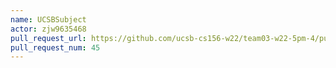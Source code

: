 ```yaml
---
name: UCSBSubject
actor: zjw9635468
pull_request_url: https://github.com/ucsb-cs156-w22/team03-w22-5pm-4/pull/45
pull_request_num: 45
---
```

